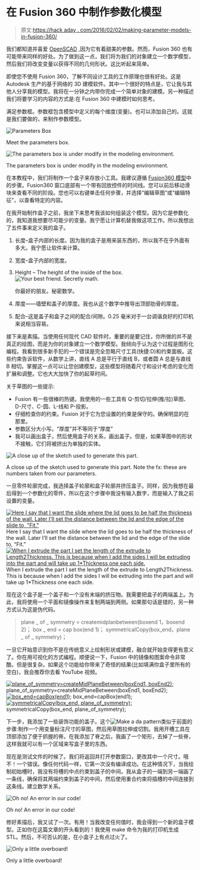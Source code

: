 # 在 Fusion 360 中制作参数化模型

> 原文:[https://hack aday . com/2016/02/02/making-parameter-models-in-fusion-360/](https://hackaday.com/2016/02/02/making-parametric-models-in-fusion-360/)

我们都知道并喜爱 [OpenSCAD](http://hackaday.com/2013/12/11/3d-printering-making-a-thing-with-openscad/) ,因为它有着甜美的参数。然而，Fusion 360 也有可能带来同样的好处。为了做到这一点，我们将为我们的对象建立一个数学模型，然后我们将改变变量以获得不同的几何形状。这比听起来简单。

即使您不使用 Fusion 360，了解不同设计工具的工作原理也很有好处。这是 Autodesk 生产的基于网络的 3D 建模软件。其中一个很好的特点是，它让我与其他人分享我的模型。我将在一分钟之内带你完成一个简单对象的建模。另一种描述我们将要学习的内容的方式是:在 Fusion 360 中建模时如何思考。

满足参数框。参数框包含模型中定义的每个维度(变量)。也可以添加自己的。这就是我们要做的，来制作参数模型。

![Parameters Box](../Images/5c066cb451e6c23feef63a24b114c45f.png)

Meet the parameters box.

![The parameters box is under modify in the modeling environment.](../Images/d3401e2ed5cea6d578ed1be53b0522db.png)

The parameters box is under modify in the modeling environment.

在本教程中，我们将制作一个盒子来存放小工具。我建议遵循 [Fusion360 模型](http://a360.co/1WIwTxb)中的步骤。Fusion360 窗口底部有一个带有回放控件的时间线。您可以前后移动滑块来查看不同的阶段。您也可以右键单击任何步骤，并选择“编辑草图”或“编辑特征”，以查看特定的内容。

在我开始制作盒子之前，我坐下来思考我该如何组装这个模型。因为它是参数化的，我知道我想要尽可能少的变量。我宁愿让计算机替我做这项工作。所以我想出了五件事来定义我的盒子。

1.  长度–盒子内部的长度。因为我的盒子是用来装东西的，所以我不在乎外面有多大。我宁愿让软件来计算。
2.  宽度–盒子内部的宽度。
3.  Height – The height of the inside of the box.![Your best friend. Secretly math.](../Images/66d4b424820c429588bcfaf621d868e0.png)

    你最好的朋友。秘密数学。

4.  厚度——墙壁和盖子的厚度。我也从这个数字中推导出顶部肋骨的厚度。
5.  配合–这是盖子和盒子之间的配合/间隙。0.25 毫米对于一台调谐良好的打印机来说相当容易。

接下来是素描。当使用任何现代 CAD 软件时，重要的是要记住，你所做的并不是真正的绘图，而是为你的对象建立一个数学模型。我倾向于认为这个过程是图形化编程。我看到很多新手犯的一个错误是完全忽略尺寸工具(快捷:D)和约束面板。这些约束告诉软件，从数学上讲，直线 A 总是平行于直线 B，或者圆 A 总是与直线 B 相切。掌握这一点可以让您创建模型，这些模型将随着尺寸和设计考虑的变化而扩展和调整。它也大大加快了你的起草时间。

关于草图的一些提示:

*   Fusion 有一些很棒的热键。我使用的一些工具有 Q-剪切/拉伸(推/拉)草图、D-尺寸、C-圆、L-线和 P-投影。
*   仔细检查你的约束。Fusion 对于它为您设置的约束是保守的。确保明显的在那里。
*   参数区分大小写。“厚度”并不等同于“厚度”
*   我可以画出盒子，然后使用盒子的关系，画出盖子。但是，如果草图中的形状不接触，它们将被挤出为单独的实体。

![A close up of the sketch used to generate this part.](../Images/3c5fec431ebbea9a7dd079bcb6f81e60.png)

A close up of the sketch used to generate this part. Note the fx: these are numbers taken from our parameters.

一旦零件轮廓完成，我选择盖子轮廓和盒子轮廓并挤压盒子。同样，因为我想在最后得到一个参数化的零件，所以在这个步骤中我没有输入数字，而是输入了我之前设置的变量。

 [![Here I say that I want the slide where the lid goes to be half the thickness of the wall. Later I'll set the distance between the lid and the edge of the slide to, "Fit."](../Images/1ccf431208882a84fc7930ca5f2c35f3.png "Draw with parameters")](https://hackaday.com/2016/02/02/making-parametric-models-in-fusion-360/draw-with-parameters-2/) Here I say that I want the slide where the lid goes to be half the thickness of the wall. Later I’ll set the distance between the lid and the edge of the slide to, “Fit.” [![When I extrude the part I set the length of the extrude to Length*2*Thickness. This is because when I add the sides I will be extruding into the part and will take up 1*Thickness one each side.](../Images/4a1850acbd19e0f063126de3304e2cc6.png "Extrude the thing")](https://hackaday.com/2016/02/02/making-parametric-models-in-fusion-360/extrude-the-thing/) When I extrude the part I set the length of the extrude to Length*2*Thickness. This is because when I add the sides I will be extruding into the part and will take up 1*Thickness one each side.

现在这个盒子是一个盖子和一个没有末端的挤压物。我需要把盒子的两端盖上。为此，我将使用一个平面和镜像操作来复制两端到两侧。如果那句话是错的，另一种方式认为这是伪代码。

> plane _ of _ symmetry = createmidplanbetween(boxend 1，boxend 2)；
> box _ end = cap box(end 1)；
> symmetricalCopy(box_end，plane _ of _ symmetry)；

一旦它开始意识到你不是在传统意义上绘制形状或建模，融合就开始变得更有意义了。你在用可视化的方式编程。顺便说一下，Fusion 中的镜像和图案命令非常酷，但是很复杂。如果这个功能给你带来了奇怪的结果(比如填满你盒子里所有的空白)，我会推荐你去看 YouTube 视频。

 [![plane_of_symmetry=createMidPlaneBetween(boxEnd1, boxEnd2);](../Images/c6860a3ceb6fd07bbef88d3c73d2b1a7.png "Make a da mid plane")](https://hackaday.com/2016/02/02/making-parametric-models-in-fusion-360/make-a-da-mid-plane/) plane_of_symmetry=createMidPlaneBetween(boxEnd1, boxEnd2); [![box_end=capBox(end1);](../Images/ca467e5297dc6f895e35335aaf493767.png "Extruda da other thing")](https://hackaday.com/2016/02/02/making-parametric-models-in-fusion-360/extruda-da-other-thing/) box_end=capBox(end1); [![symmetricalCopy(box_end, plane_of_symmetry);](../Images/4dc7b32edf4ab2af782d9d5c9ae3fb69.png "Mirror da thing")](https://hackaday.com/2016/02/02/making-parametric-models-in-fusion-360/mirror-da-thing/) symmetricalCopy(box_end, plane_of_symmetry);

下一步，我添加了一些装饰功能的盖子。这个![Make a da pattern](../Images/4934dcf36d23bbf9b05c5cff53193456.png)类似于前面的步骤:制作一个用变量标注尺寸的草图，然后用草图拉伸或切割。我用开槽工具在顶部添加了便于抓握的脊。在我添加了脊之后，我画了一个矩形，去掉了一些脊，这样我就可以有一个区域来写盒子里的东西。

现在是测试文件的时候了。我们将返回并打开参数窗口，更改其中一个尺寸。哦不！一个错误。像任何代码一样，它第一次没有编译成功。在这种情况下，当我绘制初始槽时，我没有将槽的中点约束到盖子的中间。我从盒子的一端到另一端画了一条线，确保将其两端约束到盖子的中间，然后使用重合约束将插槽的中间连接到这条线。建立数学关系。

![Oh no! An error in our code!](../Images/3ab8e14f354e0517cdf85e8f41c51cc2.png)

Oh no! An error in our code!

修好素描后，我又试了一次。有用！当我改变任何值时，我会得到一个新的盒子模型。正如你在这篇文章的开头看到的！我使用 make 命令为我的打印机生成 STL。然后，不可否认的是，在小盒子上有点过火了。

![Only a little overboard!](../Images/4944645db46aa650906b694f55fd8539.png)

Only a little overboard!